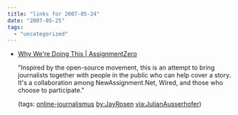 ```yaml
---
title: "links for 2007-05-24"
date: "2007-05-25"
tags: 
  - "uncategorized"
---
```


- [Why We're Doing This | AssignmentZero](http://zero.newassignment.net/about)
    
    "Inspired by the open-source movement, this is an attempt to bring journalists together with people in the public who can help cover a story. It's a collaboration among NewAssignment.Net, Wired, and those who choose to participate."
    
    (tags: [online-journalismus](http://del.icio.us/heinzwittenbrink/online-journalismus) [by:JayRosen](http://del.icio.us/heinzwittenbrink/by:JayRosen) [via:JulianAusserhofer](http://del.icio.us/heinzwittenbrink/via:JulianAusserhofer))
